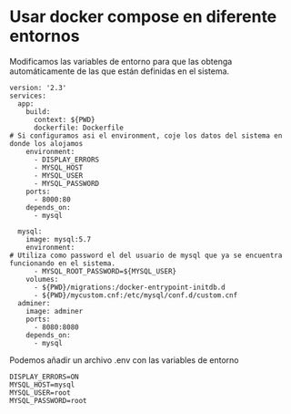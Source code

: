 # Usar docker compose en diferente entornos

Modificamos las variables de entorno para que las obtenga automáticamente de las que están definidas en el sistema.

```
version: '2.3'
services:
  app:
    build:
      context: ${PWD}
      dockerfile: Dockerfile
# Si configuramos asi el environment, coje los datos del sistema en donde los alojamos
    environment:
      - DISPLAY_ERRORS
      - MYSQL_HOST
      - MYSQL_USER
      - MYSQL_PASSWORD
    ports:
      - 8000:80
    depends_on: 
      - mysql

  mysql:
    image: mysql:5.7
    environment:
# Utiliza como password el del usuario de mysql que ya se encuentra funcionando en el sistema.
      - MYSQL_ROOT_PASSWORD=${MYSQL_USER}
    volumes:
      - ${PWD}/migrations:/docker-entrypoint-initdb.d
      - ${PWD}/mycustom.cnf:/etc/mysql/conf.d/custom.cnf
  adminer:
    image: adminer
    ports:
      - 8080:8080
    depends_on: 
      - mysql
```
Podemos añadir un archivo .env con las variables de entorno

```
DISPLAY_ERRORS=ON
MYSQL_HOST=mysql 
MYSQL_USER=root
MYSQL_PASSWORD=root
```